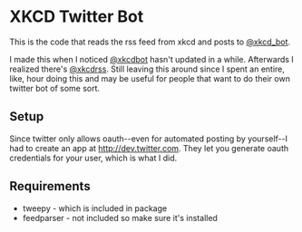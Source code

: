 # XKCD Twitter Bot

This is the code that reads the rss feed from xkcd and posts to [@xkcd_bot](http://twitter.com/xkcd_bot).

I made this when I noticed [@xkcdbot](http://twitter.com/xkcdbot) hasn't updated in a while.  Afterwards I realized there's [@xkcdrss](http://twitter.com/xkcdrss).  Still leaving this around since I spent an entire, like, hour doing this and may be useful for people that want to do their own twitter bot of some sort.

## Setup

Since twitter only allows oauth--even for automated posting by yourself--I had to create an app at http://dev.twitter.com.  They let you generate oauth credentials for your user, which is what I did.

## Requirements

* tweepy - which is included in package
* feedparser - not included so make sure it's installed
